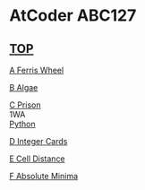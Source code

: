 # AtCoder ABC127  

## [TOP](https://atcoder.jp/contests/abc127)  

[A Ferris Wheel](https://atcoder.jp/contests/abc127/tasks/abc127_a)   

[](https://atcoder.jp/contests/abc127/submissions/)  

[B Algae](https://atcoder.jp/contests/abc127/tasks/abc127_b)   

[](https://atcoder.jp/contests/abc127/submissions/)  

[C Prison](https://atcoder.jp/contests/abc127/tasks/abc127_c)   
1WA  
[Python](https://atcoder.jp/contests/abc127/submissions/15651703)  

[D Integer Cards](https://atcoder.jp/contests/abc127/tasks/abc127_d)   

[](https://atcoder.jp/contests/abc127/submissions/)  

[E Cell Distance](https://atcoder.jp/contests/abc127/tasks/abc127_e)   

[](https://atcoder.jp/contests/abc127/submissions/)  

[F Absolute Minima](https://atcoder.jp/contests/abc127/tasks/abc127_f)   

[](https://atcoder.jp/contests/abc127/submissions/)  


